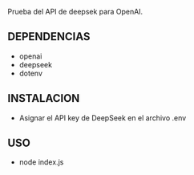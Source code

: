 Prueba del API de deepsek para OpenAI.

## DEPENDENCIAS
* openai
* deepseek
* dotenv

## INSTALACION
* Asignar el API key de DeepSeek en el archivo .env

## USO
* node index.js

